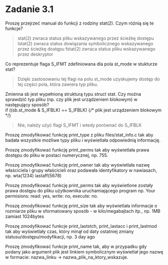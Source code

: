 # Zadanie 3.1
Proszę przejrzeć manual do funkcji z rodziny stat(2). Czym różnią się te funkcje?

> stat(2) zwraca status pliku wskazywanego przez ścieżkę dostępu
> lstat(2) zwraca status dowiązania symbolicznego wskazywanego przez ścieżkę dostępu
> fstat(2) zwraca status pliku wskazywanego przez deskryptor

Co reprezentuje flaga S_IFMT zdefiniowana dla pola st_mode w stukturze stat?

> Dzięki zastosowaniu tej flagi na polu st_mode uzyskujemy dostęp do tej części pola, która zawiera typ pliku.

Zmienna sb jest wypełnioną strukturą typu struct stat. Czy można sprawdzić typ pliku (np. czy plik jest urządzeniem blokowym) w następujący sposób?  
if ((sb.st_mode & S_IFBLK) == S_IFBLK) {/* plik jest urządzeniem blokowym */}  

> Nie, należy użyć flagi S_IFMT i wtedy porównać do S_IFBLK

Proszę zmodyfikować funkcję print_type z pliku files/stat_info.c tak aby badała wszystkie możliwe typy pliku i wyświetlała odpowiednią informację.

Proszę zmodyfikować funkcję print_perms tak aby wyświetlała prawa dostępu do pliku w postaci numerycznej, np. 755.

Proszę zmodyfikować funkcję print_owner tak aby wyświetlała nazwę właściciela i grupy właścicieli oraz podawała identyfikatory w nawiasach, np. wta(1234) iastaff(5678)

Proszę zmodyfikować funkcję print_perms tak aby wyświetlone zostały prawa dostępu do pliku użytkownika uruchamiającego program np. Your permisions: read: yes, write: no, execute: no. 

Proszę zmodyfikować funkcję print_size tak aby wyświetlała informacje o rozmiarze pliku w sformatowany sposób - w kilo/megabajtach itp., np. 1MB zamiast 1024bytes

Proszę zmodyfikować funkcje print_laststch, print_lastacc i print_lastmod tak aby wyświetlały czas, który minął od daty ostatniej zmiany statusu/dostępu/modyfikacji, np. 3 day ago

Proszę zmodyfikować funkcje print_name tak, aby w przypadku gdy podany jako argument plik jest linkiem symbolicznym wyświetlał jego nazwę w formacie: nazwa_linku → nazwa_plik_na_ktory_wskazuje.
